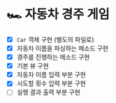 # 🏎️ 자동차 경주 게임
- [x] `Car` 객체 구현 (별도의 파일로)
- [x] 자동차 이름을 파싱하는 메소드 구현
- [x] 경주를 진행하는 메소드 구현
- [x] 기본 뷰 구현
- [x] 자동자 이름 입력 부분 구현
- [x] 시도할 횟수 입력 부분 구현
- [ ] 실행 결과 출력 부분 구현
